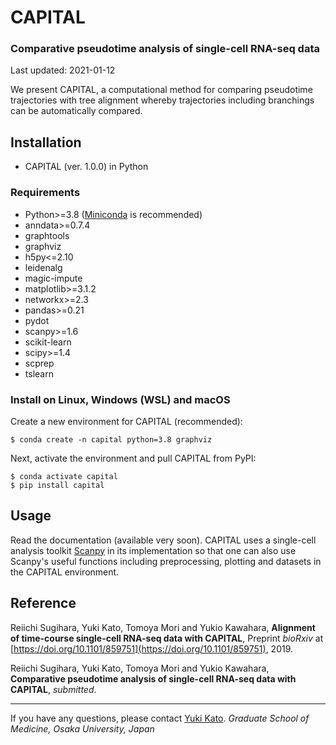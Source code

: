 # CAPITAL

### Comparative pseudotime analysis of single-cell RNA-seq data

Last updated: 2021-01-12

We present CAPITAL, a computational method for comparing pseudotime trajectories with tree alignment whereby trajectories including branchings can be automatically compared.

## Installation
* CAPITAL (ver. 1.0.0) in Python

### Requirements
* Python>=3.8 ([Miniconda](https://docs.conda.io/en/latest/miniconda.html) is recommended)
* anndata>=0.7.4
* graphtools
* graphviz
* h5py<=2.10
* leidenalg
* magic-impute
* matplotlib>=3.1.2
* networkx>=2.3
* pandas>=0.21
* pydot
* scanpy>=1.6
* scikit-learn
* scipy>=1.4
* scprep
* tslearn

### Install on Linux, Windows (WSL) and macOS
Create a new environment for CAPITAL (recommended):
```
$ conda create -n capital python=3.8 graphviz
```
Next, activate the environment and pull CAPITAL from PyPI:
```
$ conda activate capital
$ pip install capital
```

## Usage
Read the documentation (available very soon). CAPITAL uses a single-cell analysis toolkit [Scanpy](https://scanpy.readthedocs.io/en/latest/index.html) in its implementation so that one can also use Scanpy's useful functions including preprocessing, plotting and datasets in the CAPITAL environment.

## Reference
Reiichi Sugihara, Yuki Kato, Tomoya Mori and Yukio Kawahara,
**Alignment of time-course single-cell RNA-seq data with CAPITAL**,
Preprint *bioRxiv* at [https://doi.org/10.1101/859751](https://doi.org/10.1101/859751), 2019.

Reiichi Sugihara, Yuki Kato, Tomoya Mori and Yukio Kawahara,
**Comparative pseudotime analysis of single-cell RNA-seq data with CAPITAL**,
*submitted*.

---
If you have any questions, please contact [Yuki Kato](http://www.med.osaka-u.ac.jp/pub/rna/ykato/en/).
*Graduate School of Medicine, Osaka University, Japan*